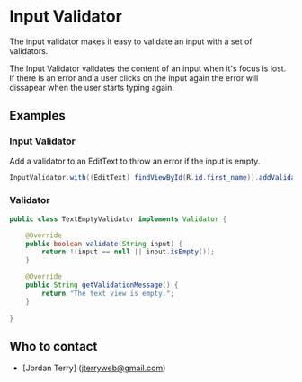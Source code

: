 # Input Validator

The input validator makes it easy to validate an input with a set of validators.

The Input Validator validates the content of an input when it's focus is lost. If there is an error and a user clicks on the input again the error will dissapear when the user starts typing again.


## Examples

### Input Validator

Add a validator to an EditText to throw an error if the input is empty.

```Java
InputValidator.with((EditText) findViewById(R.id.first_name)).addValidator(new TextEmptyValidator());
```

### Validator

```Java
public class TextEmptyValidator implements Validator {

    @Override
    public boolean validate(String input) {
        return !(input == null || input.isEmpty());
    }

    @Override
    public String getValidationMessage() {
        return "The text view is empty.";
    }
    
}

```

## Who to contact

* [Jordan Terry] (jterryweb@gmail.com)